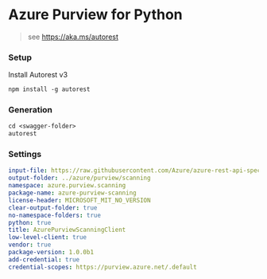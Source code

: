 # Azure Purview for Python

> see https://aka.ms/autorest

### Setup

Install Autorest v3

```ps
npm install -g autorest
```

### Generation

```ps
cd <swagger-folder>
autorest
```

### Settings

```yaml
input-file: https://raw.githubusercontent.com/Azure/azure-rest-api-specs/master/specification/purview/data-plane/Azure.Analytics.Purview.Scanning/preview/2018-12-01-preview/scanningService.json
output-folder: ../azure/purview/scanning
namespace: azure.purview.scanning
package-name: azure-purview-scanning
license-header: MICROSOFT_MIT_NO_VERSION
clear-output-folder: true
no-namespace-folders: true
python: true
title: AzurePurviewScanningClient
low-level-client: true
vendor: true
package-version: 1.0.0b1
add-credential: true
credential-scopes: https://purview.azure.net/.default
```
